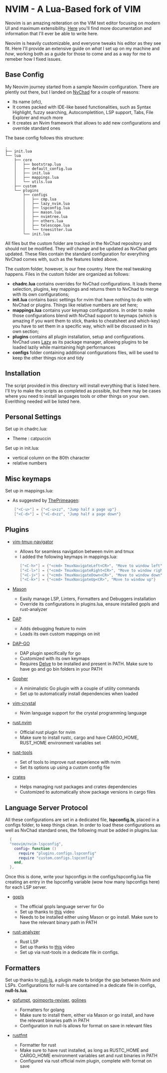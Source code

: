 # NVIM - A Lua-Based fork of VIM

Neovim is an amazing reiteration on the VIM text editor focusing on modern UI 
and maximum extensibility. [Here](https://github.com/neovim/neovim) you'll find more documentation 
and information that I'll ever be able to write here.

Neovim is heavily customizable, and everyone tweaks his editor as they see fit.
Here I'll provide an extensive guide on *what* I set up on my machine and *how*, 
working both as a guide for those to come and as a way for me to remeber how I 
fixed issues.

## Base Config
My Neovim journey started from a sample Neovim configuration. There are plently 
out there, but I landed on [NvChad](https://nvchad.com/) for a couple of reasons:
- Its name (ofc),
- It comes packed with IDE-like based functionalities, such as Syntax Highlight, 
fuzzy searching, Autocompletition, LSP support, Tabs, File Explorer and much more
- It creates an Nvim framework that allows to add new configurations and override 
standard ones

The base config follows this structure:
```
.
├── init.lua
└── lua
    ├── core
    │   ├── bootstrap.lua
    │   ├── default_config.lua
    │   ├── init.lua
    │   ├── mappings.lua
    │   └── utils.lua
    ├── custom
    └── plugins
        ├── configs
        │   ├── cmp.lua
        │   ├── lazy_nvim.lua
        │   ├── lspconfig.lua
        │   ├── mason.lua
        │   ├── nvimtree.lua
        │   ├── others.lua
        │   ├── telescope.lua
        │   └── treesitter.lua
        └── init.lua
```

All files but the custom folder are tracked in the NvChad repository and should
not be modified. They *will* change and be updated as NvChad gets updated. These
files contain the standard configuration for everything NvChad comes with, such
as the features listed above.

The custom folder, however, is our free country. Here the real tweaking happens.
Files in the custom folder are organized as follows:
- **chadrc.lua** contains overrides for NvChad configurations. It loads theme 
selection, plugins, key mappings and returns them to NvChad to merge with its 
own configurations;
- **init.lua** contains basic settings for nvim that have nothing to do with 
NvChad or plugins. Things like relative numbers are set here;
- **mappings.lua** contains yuor keymap configurations. In order to make those 
configurations blend with NvChad support to keymaps (which is amazing if you 
want them to stick, thanks to cheatsheet and which-key) you have to set them in 
a specific way, which will be discussed in its own section;
- **plugins** contains all plugin installation, setup and configurations. NvChad 
uses [Lazy](https://github.com/folke/lazy.nvim) as its package manager, allowing
plugins to be loaded lazily while maintaining high performances
- **configs** folder containing additional configurations files, will be used to 
keep the other things nice and tidy

## Installation
The script provided in this directory will install everything that is listed here.
I'll try to make the scripts as completed as possible, but there may be cases where
you need to install languages tools or other things on your own. 
Everithing needed will be listed here.

## Personal Settings 
Set up in chadrc.lua:
- Theme : catpuccin

Set up in init.lua:
- vertical column on the 80th character 
- relative numbers 

## Misc keymaps 
Set up in mappings.lua:
- As suggested by [ThePrimeagen](https://youtube.com/@ThePrimeagen): 
```lua
    ["<C-u>"] = {"<C-u>zz", "Jump half a page up"} 
    ["<C-d>"] = {"<C-d>zz", "Jump half a page down"}
``` 

## Plugins 
- [vim-tmux-navigator](https://github.com/christoomey/vim-tmux-navigator)
    - Allows for seamless navigation between nvim and tmux 
    - I added the following keymaps in mappings.lua:
        ```lua
        ["<C-h>"] = {"<cmd> TmuxNavigateLeft<CR>", "Move to window left"}
        ["<C-l>"] = {"<cmd> TmuxNavigateRight<CR>", "Move to window right"}
        ["<C-j>"] = {"<cmd> TmuxNavigateDown<CR>", "Move to window down"}
        ["<C-k>"] = {"<cmd> TmuxNavigateUp<CR>", "Move to window up"}

        ```

- [Mason](https://github.com/williamboman/mason.nvim)
    - Easily manage LSP, Linters, Formatters and Debuggers installation 
    - Override its configurations in plugins.lua, ensure installed gopls and 
    rust-analyzer

- [DAP](https://github.com/mfussenegger/nvim-dap)
    - Adds debugging feature to nvim 
    - Loads its own custom mappings on init

- [DAP-GO](https://github.com/leoluz/nvim-dap-go)
    - DAP plugin specifically for go 
    - Customized with its own keymaps
    - Requires [Delve](https://github.com/go-delve/delve/tree/master/Documentation/installation) to be installed and present in PATH. 
    Make sure to have go and go bin folders in your PATH 

- [Gopher](https://github.com/olexsmir/gopher.nvim)
    - A minimalistic Go plugin with a couple of utility commands
    - Set up to automatically install dependencies when loaded 

- [vim-crystal](https://github.com/vim-crystal/vim-crystal)
    - Nvim language support for the crystal programming language 

- [rust.nvim](https://github.com/rust-lang/rust.vim)
    - Official rust plugin for nvim
    - Make sure to install rustc, cargo and have CARGO\_HOME, RUST\_HOME 
    environment variables set 

- [rust-tools](https://github.com/simrat39/rust-tools.nvim)
    - Set of tools to improve rust experience with nvim
    - Set its options up using a custom config file 
    
- [crates](https://github.com/Saecki/crates.nvim)
    - Helps managing rust packages and crates dependencies 
    - Customized to automatically show package versions in cargo files 
    
## Language Server Protocol
All these configurations are set in a dedicated file, **lspconfig.ls**, placed 
in a configs folder, to keep things clean. In order to load these configurations 
as well as NvChad standard ones, the following must be added in plugins.lua:
```lua
  {
  "neovim/nvim-lspconfig",
    config= function ()
      require "plugins.configs.lspconfig"
      require "custom.configs.lspconfig"
    end,
  },

```
Once this is done, write your lspconfigs in the configs/lspconfig.lua file creating 
an entry in the lspconfig variable (wow how many lspconfigs here) for each LSP 
server.

- [gopls](https://pkg.go.dev/golang.org/x/tools/gopls)
    - The official gopls language server for Go 
    - Set up thanks to [this](https://youtu.be/i04sSQjd-qo) video
    - Needs to be installed either using Mason or go install. Make sure to have
    the relevant binary path in PATH 

- [rust-analyzer](https://rust-analyzer.github.io/)
    - Rust LSP 
    - Set up thanks to [this](https://youtu.be/mh_EJhH49Ms) video 
    - Set up via rust-tools in a dedicate file in configs. 

## Formatters 
Set up thanks to [null-ls](https://github.com/jose-elias-alvarez/null-ls.nvim),
a plugin made to bridge the gap between Nvim and LSPs. Configurations for null-ls 
are contained in a dedicate file in configs, **null-ls.lua**.

- [gofumpt](https://github.com/mvdan/gofumpt), [goimports-reviser](https://github.com/incu6us/goimports-reviser), [golines](https://github.com/segmentio/golines)
    - Formatters for golang
    - Make sure to install them, either via Mason or go install, and have 
    the relevant binaries path in PATH 
    - Configuration in null-ls allows for format on save in relevant files 

- [rustfmt](https://github.com/rust-lang/rustfmt)
    - Formatter for rust 
    - Make sure to have rust installed, as long as RUSTC\_HOME and CARGO\_HOME 
    environment variables set and rust binaries in PATH 
    - Configured via rust official nvim plugin, complete with format on save 


